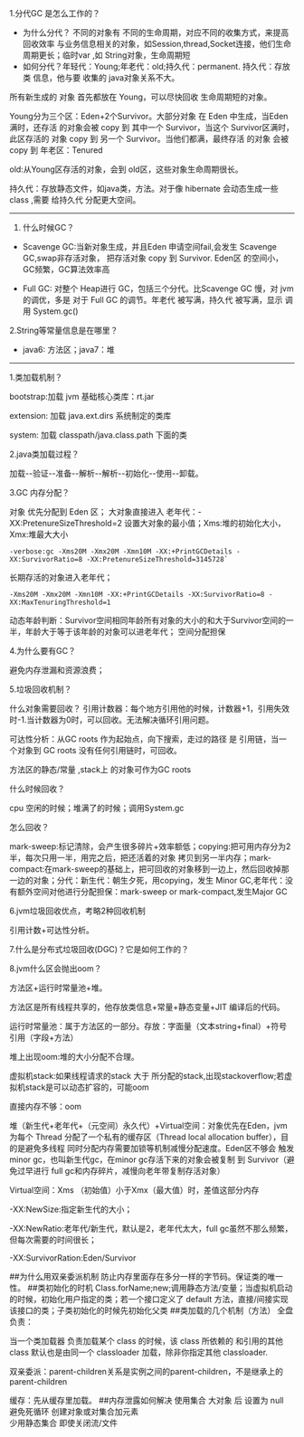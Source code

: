 1.分代GC 是怎么工作的？
- 为什么分代？ 不同的对象有 不同的生命周期，对应不同的收集方式，来提高回收效率
与业务信息相关的对象，如Session,thread,Socket连接，他们生命周期更长；临时var ,如
String对象，生命周期短
- 如何分代？年轻代：Young;年老代：old;持久代：permanent.
持久代：存放类 信息，他与要 收集的 java对象关系不大。

所有新生成的 对象 首先都放在 Young，可以尽快回收 生命周期短的对象。

Young分为三个区：Eden+2个Survivor。大部分对象 在 Eden 中生成，当Eden 满时，还存活
的对象会被 copy 到 其中一个 Survivor，当这个 Survivor区满时，此区存活的 对象 copy 到
另一个 Survivor。当他们都满，最终存活 的对象 会被 copy 到 年老区：Tenured

old:从Young区存活的对象，会到 old区，这些对象生命周期很长。

持久代：存放静态文件，如java类，方法。对于像 hibernate 会动态生成一些 class ,需要
给持久代 分配更大空间。

---
1. 什么时候GC？
- Scavenge GC:当新对象生成，并且Eden 申请空间fail,会发生 Scavenge GC,swap非存活对象，
把存活对象 copy 到 Survivor. Eden区 的空间小，GC频繁，GC算法效率高

- Full GC: 对整个 Heap进行 GC，包括三个分代。比Scavenge GC 慢，对 jvm的调优，多是
对于 Full GC 的调节。年老代 被写满，持久代 被写满，显示 调用 System.gc()

2.String等常量信息是在哪里？
- java6: 方法区；java7：堆

---
1.类加载机制？

bootstrap:加载 jvm 基础核心类库：rt.jar

extension: 加载 java.ext.dirs 系统制定的类库

system: 加载 classpath/java.class.path 下面的类

2.java类加载过程？

加载--验证--准备--解析--解析--初始化--使用--卸载。

3.GC 内存分配？

对象 优先分配到 Eden 区；
大对象直接进入 老年代：-XX:PretenureSizeThreshold=2 设置大对象的最小值；Xms:堆的初始化大小，Xmx:堆最大大小

```
-verbose:gc -Xms20M -Xmx20M -Xmn10M -XX:+PrintGCDetails -XX:SurvivorRatio=8 -XX:PretenureSizeThreshold=3145728`

```
长期存活的对象进入老年代；
```
-Xms20M -Xmx20M -Xmn10M -XX:+PrintGCDetails -XX:SurvivorRatio=8 -XX:MaxTenuringThreshold=1

```
动态年龄判断：Survivor空间相同年龄所有对象的大小的和大于Survivor空间的一半，年龄大于等于该年龄的对象可以进老年代；
空间分配担保

4.为什么要有GC？

避免内存泄漏和资源浪费；

5.垃圾回收机制？

什么对象需要回收？
引用计数器：每个地方引用他的时候，计数器+1，引用失效时-1.当计数器为0时，可以回收。无法解决循环引用问题。

可达性分析：从GC roots 作为起始点，向下搜索，走过的路径 是 引用链，当一个对象到 GC roots 没有任何引用链时，可回收。

方法区的静态/常量 ,stack上 的对象可作为GC roots

什么时候回收？

cpu 空闲的时候；堆满了的时候；调用System.gc

怎么回收？

mark-sweep:标记清除，会产生很多碎片+效率额低；copying:把可用内存分为2半，每次只用一半，用完之后，把还活着的对象 拷贝到另一半内存；mark-compact:在mark-sweep的基础上，把可回收的对象移到一边上，然后回收掉那一边的对象；分代：新生代：朝生夕死，用copying，发生 Minor GC,老年代：没有额外空间对他进行分配担保：mark-sweep or mark-compact,发生Major GC

6.jvm垃圾回收优点，考略2种回收机制

引用计数+可达性分析。

7.什么是分布式垃圾回收(DGC)？它是如何工作的？

8.jvm什么区会抛出oom？

方法区+运行时常量池+堆。

方法区是所有线程共享的，他存放类信息+常量+静态变量+JIT 编译后的代码。

运行时常量池：属于方法区的一部分。存放：字面量（文本string+final）+符号引用（字段+方法）

堆上出现oom:堆的大小分配不合理。

虚拟机stack:如果线程请求的stack 大于 所分配的stack,出现stackoverflow;若虚拟机stack是可以动态扩容的，可能oom

直接内存不够：oom

堆（新生代+老年代+（元空间）永久代）+Virtual空间：对象优先在Eden，jvm为每个 Thread 分配了一个私有的缓存区（Thread local allocation buffer），目的是避免多线程 同时分配内存需要加锁等机制减慢分配速度。Eden区不够会 触发 minor gc，也叫新生代gc，在minor gc存活下来的对象会被复制 到 Survivor（避免过早进行 full gc和内存碎片，减慢向老年带复制存活对象） 

Virtual空间：Xms （初始值）小于Xmx（最大值）时，差值这部分内存

-XX:NewSize:指定新生代的大小；

-XX:NewRatio:老年代/新生代，默认是2，老年代太大，full gc虽然不那么频繁，但每次需要的时间很长；

-XX:SurvivorRation:Eden/Survivor

##为什么用双亲委派机制
防止内存里面存在多分一样的字节码。保证类的唯一性。
##类初始化的时机
Class.forName;new;调用静态方法/变量；当虚拟机启动的时候，初始化用户指定的类；若一个接口定义了 default 方法，直接/间接实现该接口的类；子类初始化的时候先初始化父类
##类加载的几个机制（方法）
全盘负责：

当一个类加载器 负责加载某个 class 的时候，该 class 所依赖的 和引用的其他 class 默认也是由同一个 classloader 加载，除非你指定其他 classloader.

双亲委派：parent-children关系是实例之间的parent-children，不是继承上的parent-children

缓存：先从缓存里加载。
##内存泄露如何解决
使用集合 大对象 后 设置为 null  
避免死循环 创建对象或对集合加元素  
少用静态集合  即使关闭流/文件